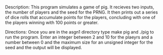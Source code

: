 Description:
This program simulates a game of pig. It recieves two inputs, the number of players and the seed for the PRNG. It then prints out a series of dice rolls that accumulate points for the players, concluding with one of the players winning with 100 points or greater.

Directions:
Once you are in the asgn1 directory type make pig and ./pig to run the program. Enter an integer between 2 and 10 for the plaeyrs and a number between 0 and the maximum size for an unsigned integer for the seed and the output will be displayed.
